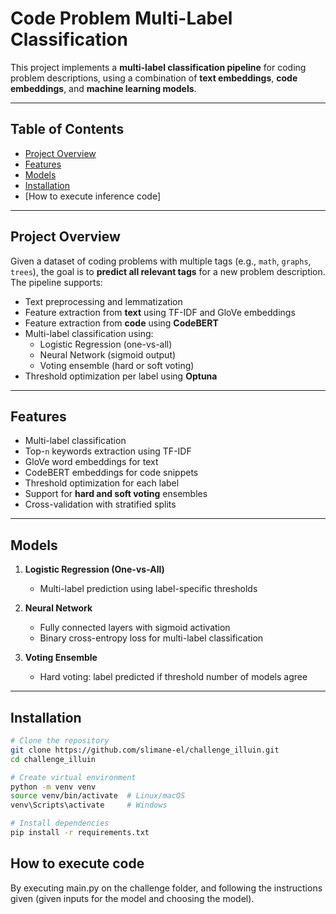 # Code Problem Multi-Label Classification

This project implements a **multi-label classification pipeline** for coding problem descriptions, using a combination of **text embeddings**, **code embeddings**, and **machine learning models**.

---

## Table of Contents

- [Project Overview](#project-overview)
- [Features](#features)
- [Models](#models)
- [Installation](#installation)
- [How to execute inference code]

---

## Project Overview

Given a dataset of coding problems with multiple tags (e.g., `math`, `graphs`, `trees`), the goal is to **predict all relevant tags** for a new problem description. The pipeline supports:

- Text preprocessing and lemmatization
- Feature extraction from **text** using TF-IDF and GloVe embeddings
- Feature extraction from **code** using **CodeBERT**
- Multi-label classification using:
  - Logistic Regression (one-vs-all)
  - Neural Network (sigmoid output)
  - Voting ensemble (hard or soft voting)
- Threshold optimization per label using **Optuna**

---

## Features

- Multi-label classification
- Top-`n` keywords extraction using TF-IDF
- GloVe word embeddings for text
- CodeBERT embeddings for code snippets
- Threshold optimization for each label
- Support for **hard and soft voting** ensembles
- Cross-validation with stratified splits

---

## Models

1. **Logistic Regression (One-vs-All)**

   - Multi-label prediction using label-specific thresholds

2. **Neural Network**

   - Fully connected layers with sigmoid activation
   - Binary cross-entropy loss for multi-label classification

3. **Voting Ensemble**
   - Hard voting: label predicted if threshold number of models agree

---

## Installation

```bash
# Clone the repository
git clone https://github.com/slimane-el/challenge_illuin.git
cd challenge_illuin

# Create virtual environment
python -m venv venv
source venv/bin/activate  # Linux/macOS
venv\Scripts\activate     # Windows

# Install dependencies
pip install -r requirements.txt
```

## How to execute code
By executing main.py on the challenge folder, and following the instructions given (given inputs for the model and choosing the model).
